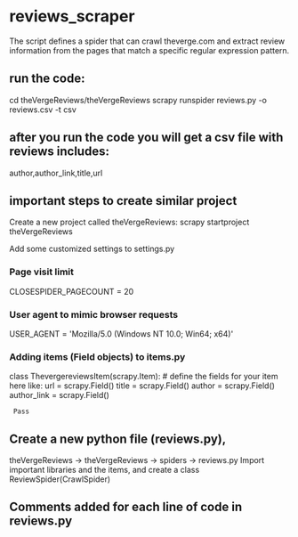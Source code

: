 # reviews_scraper
The script defines a spider that can crawl theverge.com and extract review information from the pages that match a specific regular expression pattern.


## run the code:
cd theVergeReviews/theVergeReviews
scrapy runspider  reviews.py  -o reviews.csv  -t  csv

## after you run the code you will get a csv file with reviews includes:
author,author_link,title,url


## important steps to create similar project
  Create a new project called theVergeReviews:
  scrapy startproject theVergeReviews

  Add some customized settings to settings.py
  ### Page visit limit
  CLOSESPIDER_PAGECOUNT = 20


  ### User agent to mimic browser requests
  USER_AGENT = 'Mozilla/5.0 (Windows NT 10.0; Win64; x64)'



 ### Adding items (Field objects) to items.py
  class ThevergereviewsItem(scrapy.Item):
     # define the fields for your item here like:
     url = scrapy.Field()
     title = scrapy.Field()
     author = scrapy.Field()
     author_link = scrapy.Field()

     Pass
 ## Create a new python file (reviews.py), 
  theVergeReviews → theVergeReviews → spiders → reviews.py 
  Import important libraries and the items, and create a class ReviewSpider(CrawlSpider)
  
  ## Comments added for each line of code in reviews.py
